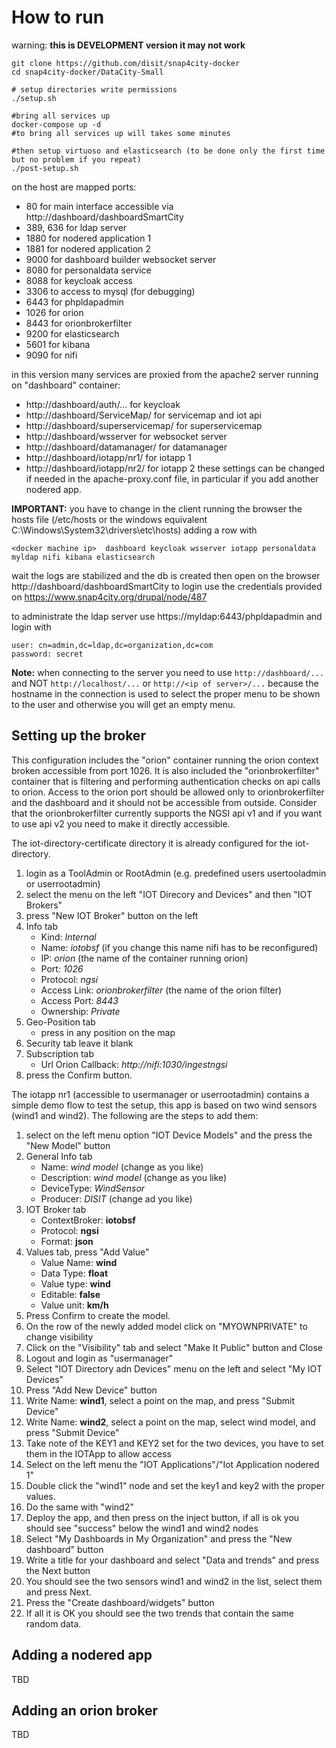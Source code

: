 # How to run
warning: **this is DEVELOPMENT version it may not work**

```
git clone https://github.com/disit/snap4city-docker
cd snap4city-docker/DataCity-Small

# setup directories write permissions
./setup.sh

#bring all services up
docker-compose up -d
#to bring all services up will takes some minutes

#then setup virtuoso and elasticsearch (to be done only the first time but no problem if you repeat)
./post-setup.sh
```

on the host are mapped ports:
- 80 for main interface accessible via http://dashboard/dashboardSmartCity
- 389, 636 for ldap server
- 1880 for nodered application 1
- 1881 for nodered application 2
- 9000 for dashboard builder websocket server
- 8080 for personaldata service
- 8088 for keycloak access
- 3306 to access to mysql (for debugging)
- 6443 for phpldapadmin
- 1026 for orion
- 8443 for orionbrokerfilter
- 9200 for elasticsearch
- 5601 for kibana
- 9090 for nifi

in this version many services are proxied from the apache2 server running on "dashboard" container:
- http://dashboard/auth/... for keycloak
- http://dashboard/ServiceMap/ for servicemap and iot api
- http://dashboard/superservicemap/ for superservicemap
- http://dashboard/wsserver for websocket server
- http://dashboard/datamanager/ for datamanager
- http://dashboard/iotapp/nr1/ for iotapp 1
- http://dashboard/iotapp/nr2/ for iotapp 2
these settings can be changed if needed in the apache-proxy.conf file, in particular if you add another nodered app.

**IMPORTANT:** you have to change in the client running the browser the hosts file (/etc/hosts or the windows equivalent C:\Windows\System32\drivers\etc\hosts) adding a row with
```
<docker machine ip>  dashboard keycloak wsserver iotapp personaldata myldap nifi kibana elasticsearch
```

wait the logs are stabilized and the db is created then open on the browser http://dashboard/dashboardSmartCity 
to login use the credentials provided on https://www.snap4city.org/drupal/node/487

to administrate the ldap server use https://myldap:6443/phpldapadmin and login with 
```
user: cn=admin,dc=ldap,dc=organization,dc=com 
password: secret
```

**Note:** when connecting to the server you need to use `http://dashboard/...` and NOT `http://localhost/...` or `http://<ip of server>/...` because the hostname in the connection is used to select the proper menu to be shown to the user and otherwise you will get an empty menu.

## Setting up the broker
This configuration includes the "orion" container running the orion context broken accessible from port 1026. It is also included the "orionbrokerfilter" container that is filtering and performing authentication checks on api calls to orion. 
Access to the orion port should be allowed only to orionbrokerfilter and the dashboard and it should not be accessible from outside. 
Consider that the orionbrokerfilter currently supports the NGSI api v1 and if you want to use api v2 you need to make it directly accessible.

The iot-directory-certificate directory it is already configured for the iot-directory.

1. login as a ToolAdmin or RootAdmin (e.g. predefined users usertooladmin or userrootadmin)
2. select the menu on the left "IOT Direcory and Devices" and then "IOT Brokers"
3. press "New IOT Broker" button on the left
4. Info tab
    - Kind: *Internal*
    - Name: *iotobsf* (if you change this name nifi has to be reconfigured)
    - IP: *orion* (the name of the container running orion)
    - Port: *1026*
    - Protocol: *ngsi*
    - Access Link: *orionbrokerfilter* (the name of the orion filter)
    - Access Port: *8443*
    - Ownership: *Private*
5. Geo-Position tab
    - press in any position on the map
6. Security tab leave it blank
7. Subscription tab
    - Url Orion Callback: *http://nifi:1030/ingestngsi*
8. press the Confirm button.

The iotapp nr1 (accessible to usermanager or userrootadmin) contains a simple demo flow to test the setup, this app is based on two wind sensors (wind1 and wind2). The following are the steps to add them:

1. select on the left menu option "IOT Device Models" and the press the "New Model" button
2. General Info tab
    - Name: *wind model* (change as you like)
    - Description: *wind model* (change as you like)
    - DeviceType: *WindSensor*
    - Producer: *DISIT* (change ad you like)
3. IOT Broker tab
    - ContextBroker: **iotobsf**
    - Protocol: **ngsi**
    - Format: **json**
4. Values tab, press "Add Value"
    - Value Name: **wind**
    - Data Type: **float**
    - Value type: **wind**
    - Editable: **false**
    - Value unit: **km/h**
5. Press Confirm to create the model.
6. On the row of the newly added model click on "MYOWNPRIVATE" to change visibility
7. Click on the "Visibility" tab and select "Make It Public" button and Close
8. Logout and login as "usermanager"
9. Select "IOT Directory adn Devices" menu on the left and select "My IOT Devices"
10. Press "Add New Device" button
11. Write Name: **wind1**, select a point on the map, and press "Submit Device"
12. Write Name: **wind2**, select a point on the map, select wind model, and press "Submit Device"
13. Take note of the KEY1 and KEY2 set for the two devices, you have to set them in the IOTApp to allow access
14. Select on the left menu the "IOT Applications"/"Iot Application nodered 1"
15. Double click the "wind1" node and set the key1 and key2 with the proper values.
16. Do the same with "wind2"
17. Deploy the app, and then press on the inject button, if all is ok you should see "success" below the wind1 and wind2 nodes
18. Select "My Dashboards in My Organization" and press the "New dashboard" button
19. Write a title for your dashboard and select "Data and trends" and press the Next button
20. You should see the two sensors wind1 and wind2 in the list, select them and press Next.
21. Press the "Create dashboard/widgets" button
22. If all it is OK you should see the two trends that contain the same random data.

## Adding a nodered app
TBD

## Adding an orion broker
TBD
